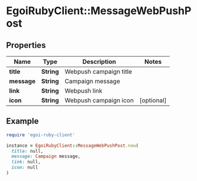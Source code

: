 # EgoiRubyClient::MessageWebPushPost

## Properties

| Name | Type | Description | Notes |
| ---- | ---- | ----------- | ----- |
| **title** | **String** | Webpush campaign title |  |
| **message** | **String** | Campaign message |  |
| **link** | **String** | Webpush link |  |
| **icon** | **String** | Webpush campaign icon | [optional] |

## Example

```ruby
require 'egoi-ruby-client'

instance = EgoiRubyClient::MessageWebPushPost.new(
  title: null,
  message: Campaign message,
  link: null,
  icon: null
)
```

